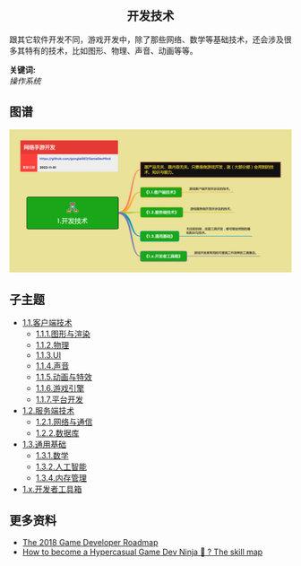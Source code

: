 <h2 align="center">开发技术</h2>
<p>
跟其它软件开发不同，游戏开发中，除了那些网络、数学等基础技术，还会涉及很多其特有的技术，比如图形、物理、声音、动画等等。
</p>

**关键词:**<br/>
*操作系统*

## 图谱
![等待图片加载...](../exports/1.开发技术.png?raw=true)

## 子主题
* [1.1.客户端技术](https://github.com/gonglei007/GameDevMind/blob/main/mds/1.1.客户端技术.md)
    * [1.1.1.图形与渲染](https://github.com/gonglei007/GameDevMind/blob/main/mds/1.1.1.图形与渲染.md)
    * [1.1.2.物理](https://github.com/gonglei007/GameDevMind/blob/main/mds/1.1.2.物理.md)
    * [1.1.3.UI](https://github.com/gonglei007/GameDevMind/blob/main/mds/1.1.3.UI.md)
    * [1.1.4.声音](https://github.com/gonglei007/GameDevMind/blob/main/mds/1.1.4.声音.md)
    * [1.1.5.动画与特效](https://github.com/gonglei007/GameDevMind/blob/main/mds/1.1.5.动画与特效.md)
    * [1.1.6.游戏引擎](https://github.com/gonglei007/GameDevMind/blob/main/mds/1.1.6.游戏引擎.md)
    * [1.1.7.平台开发](https://github.com/gonglei007/GameDevMind/blob/main/mds/1.1.7.平台开发.md)
* [1.2.服务端技术](https://github.com/gonglei007/GameDevMind/blob/main/mds/1.2.服务端技术.md)
    * [1.2.1.网络与通信](https://github.com/gonglei007/GameDevMind/blob/main/mds/1.2.1.网络与通信.md)
    * [1.2.2.数据库](https://github.com/gonglei007/GameDevMind/blob/main/mds/1.2.2.数据库.md)
* [1.3.通用基础](https://github.com/gonglei007/GameDevMind/blob/main/mds/1.3.通用基础.md)
    * [1.3.1.数学](https://github.com/gonglei007/GameDevMind/blob/main/mds/1.3.1.数学.md)
    * [1.3.2.人工智能](https://github.com/gonglei007/GameDevMind/blob/main/mds/1.3.2.人工智能.md)
    * [1.3.4.内存管理](https://github.com/gonglei007/GameDevMind/blob/main/mds/1.3.4.内存管理.md)
* [1.x.开发者工具箱](https://github.com/gonglei007/GameDevMind/blob/main/mds/1.x.开发者工具箱.md)

## 更多资料
* [The 2018 Game Developer Roadmap](https://codeburst.io/the-2018-game-developer-roadmap-e07e45b3c423)
* [How to become a Hypercasual Game Dev Ninja 🤺 ? The skill map](https://medium.com/dual-cat/how-to-become-a-hypercasual-game-dev-ninja-the-skill-map-b8e52103fd7e)